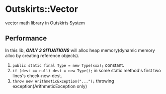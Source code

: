 # Outskirts::Vector

vector math library in Outskirts System

## Performance

In this lib, ***ONLY 3 SITUATIONS*** will alloc heap memory(dynamic memory alloc by creating reference objects).

1. `public static final Type = new Type(xxx);` constant.
2. `if (dest == null) dest = new Type();` in some static method's first two lines's check-new-dest.
3. `throw new ArithmeticException("...");` throwing exception(ArithmeticException only)
